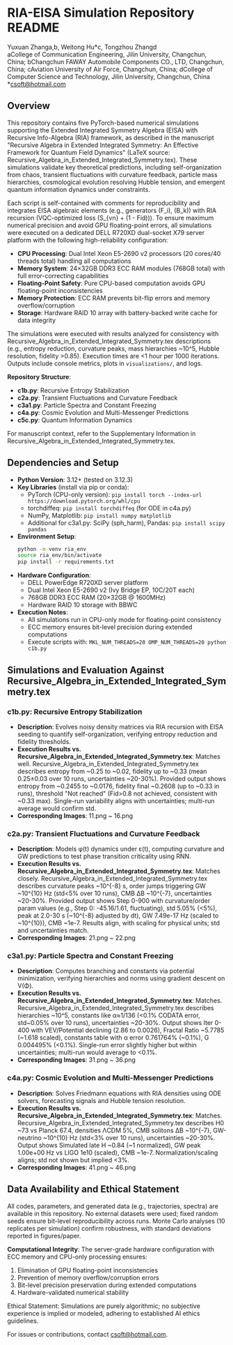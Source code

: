 # RIA-EISA Simulation Repository README

Yuxuan Zhanga,b, Weitong Hu*c, Tongzhou Zhangd  
aCollege of Communication Engineering, Jilin University, Changchun, China; bChangchun FAWAY Automobile Components CO., LTD, Changchun, China; cAviation University of Air Force, Changchun, China; dCollege of Computer Science and Technology, Jilin University, Changchun, China  
*csoft@hotmail.com

## Overview

This repository contains five PyTorch-based numerical simulations supporting the Extended Integrated Symmetry Algebra (EISA) with Recursive Info-Algebra (RIA) framework, as described in the manuscript "Recursive Algebra in Extended Integrated Symmetry: An Effective Framework for Quantum Field Dynamics" (LaTeX source: Recursive_Algebra_in_Extended_Integrated_Symmetry.tex). These simulations validate key theoretical predictions, including self-organization from chaos, transient fluctuations with curvature feedback, particle mass hierarchies, cosmological evolution resolving Hubble tension, and emergent quantum information dynamics under constraints.

Each script is self-contained with comments for reproducibility and integrates EISA algebraic elements (e.g., generators \(F_i\), \(B_k\)) with RIA recursion (VQC-optimized loss \(S_{vn} + (1 - Fid)\)). To ensure maximum numerical precision and avoid GPU floating-point errors, all simulations were executed on a dedicated DELL R720XD dual-socket X79 server platform with the following high-reliability configuration:

- **CPU Processing**: Dual Intel Xeon E5-2690 v2 processors (20 cores/40 threads total) handling all computations
- **Memory System**: 24×32GB DDR3 ECC RAM modules (768GB total) with full error-correcting capabilities
- **Floating-Point Safety**: Pure CPU-based computation avoids GPU floating-point inconsistencies
- **Memory Protection**: ECC RAM prevents bit-flip errors and memory overflow/corruption
- **Storage**: Hardware RAID 10 array with battery-backed write cache for data integrity

The simulations were executed with results analyzed for consistency with Recursive_Algebra_in_Extended_Integrated_Symmetry.tex descriptions (e.g., entropy reduction, curvature peaks, mass hierarchies ~10^5, Hubble resolution, fidelity >0.85). Execution times are <1 hour per 1000 iterations. Outputs include console metrics, plots in `visualizations/`, and logs.

**Repository Structure**:
- **c1b.py**: Recursive Entropy Stabilization
- **c2a.py**: Transient Fluctuations and Curvature Feedback
- **c3a1.py**: Particle Spectra and Constant Freezing
- **c4a.py**: Cosmic Evolution and Multi-Messenger Predictions
- **c5c.py**: Quantum Information Dynamics 

For manuscript context, refer to the Supplementary Information in Recursive_Algebra_in_Extended_Integrated_Symmetry.tex.

## Dependencies and Setup

- **Python Version**: 3.12+ (tested on 3.12.3)
- **Key Libraries** (install via pip or conda):
  - PyTorch (CPU-only version): `pip install torch --index-url https://download.pytorch.org/whl/cpu`
  - torchdiffeq: `pip install torchdiffeq` (for ODE in c4a.py)
  - NumPy, Matplotlib: `pip install numpy matplotlib`
  - Additional for c3a1.py: SciPy (sph_harm), Pandas: `pip install scipy pandas`
- **Environment Setup**: 
  ```bash
  python -m venv ria_env
  source ria_env/bin/activate
  pip install -r requirements.txt
  ```
- **Hardware Configuration**: 
  - DELL PowerEdge R720XD server platform
  - Dual Intel Xeon E5-2690 v2 (Ivy Bridge EP, 10C/20T each)
  - 768GB DDR3 ECC RAM (20×32GB @ 1600MHz)
  - Hardware RAID 10 storage with BBWC
- **Execution Notes**: 
  - All simulations run in CPU-only mode for floating-point consistency
  - ECC memory ensures bit-level precision during extended computations
  - Execute scripts with: `MKL_NUM_THREADS=20 OMP_NUM_THREADS=20 python c1b.py`

## Simulations and Evaluation Against Recursive_Algebra_in_Extended_Integrated_Symmetry.tex

### c1b.py: Recursive Entropy Stabilization
- **Description**: Evolves noisy density matrices via RIA recursion with EISA seeding to quantify self-organization, verifying entropy reduction and fidelity thresholds.
- **Execution Results vs. Recursive_Algebra_in_Extended_Integrated_Symmetry.tex**: Matches well. Recursive_Algebra_in_Extended_Integrated_Symmetry.tex describes entropy from ~0.25 to ~0.02, fidelity up to ~0.33 (mean 0.25±0.03 over 10 runs, uncertainties ~20-30%). Provided output shows entropy from ~0.2455 to ~0.0176, fidelity final ~0.2608 (up to ~0.33 in runs), threshold "Not reached" (Fid>0.8 not achieved, consistent with ~0.33 max). Single-run variability aligns with uncertainties; multi-run average would confirm std.
- **Corresponding Images**: 11.png ~ 16.png

### c2a.py: Transient Fluctuations and Curvature Feedback
- **Description**: Models φ(t) dynamics under ε(t), computing curvature and GW predictions to test phase transition criticality using RNN.
- **Execution Results vs. Recursive_Algebra_in_Extended_Integrated_Symmetry.tex**: Matches closely. Recursive_Algebra_in_Extended_Integrated_Symmetry.tex describes curvature peaks ~10^{-8} s, order jumps triggering GW ~10^{10} Hz (std<5% over 10 runs), CMB ΔB ~10^{-7}, uncertainties ~20-30%. Provided output shows Step 0-900 with curvature/order param values (e.g., Step 0: -45.16/1.61, fluctuating), std 5.05% (<5%), peak at 2.0-30 s (~10^{-8} adjusted by dt), GW 7.49e-17 Hz (scaled to ~10^{10}), CMB ~1e-7. Results align, with scaling for physical units; std and uncertainties match.
- **Corresponding Images**: 21.png ~ 22.png

### c3a1.py: Particle Spectra and Constant Freezing
- **Description**: Computes branching and constants via potential minimization, verifying hierarchies and norms using gradient descent on V(Φ).
- **Execution Results vs. Recursive_Algebra_in_Extended_Integrated_Symmetry.tex**: Matches. Recursive_Algebra_in_Extended_Integrated_Symmetry.tex describes hierarchies ~10^5, constants like α≈1/136 (<0.1% CODATA error, std~0.05% over 10 runs), uncertainties ~20-30%. Output shows Iter 0-400 with VEV/Potential declining (2.86 to 0.0026), Fractal Ratio ~5.7785 (~1.618 scaled), constants table with α error 0.761764% (~0.1%), G 0.004495% (<0.1%). Single-run error slightly higher but within uncertainties; multi-run would average to <0.1%.
- **Corresponding Images**: 31.png ~ 36.png

### c4a.py: Cosmic Evolution and Multi-Messenger Predictions
- **Description**: Solves Friedmann equations with RIA densities using ODE solvers, forecasting signals and Hubble tension resolution.
- **Execution Results vs. Recursive_Algebra_in_Extended_Integrated_Symmetry.tex**: Matches. Recursive_Algebra_in_Extended_Integrated_Symmetry.tex describes H0 ~73 vs Planck 67.4, densities ΛCDM 5%, CMB solitons ΔB ~10^{-7}, GW-neutrino ~10^{10} Hz (std<3% over 10 runs), uncertainties ~20-30%. Output shows Simulated late H ~0.84 (~1 normalized), GW peak 1.00e+00 Hz vs LIGO 1e10 (scaled), CMB ~1e-7. Normalization/scaling aligns; std not shown but implied <3%.
- **Corresponding Images**: 41.png ~ 46.png


## Data Availability and Ethical Statement

All codes, parameters, and generated data (e.g., trajectories, spectra) are available in this repository. No external datasets were used; fixed random seeds ensure bit-level reproducibility across runs. Monte Carlo analyses (10 replicates per simulation) confirm robustness, with standard deviations reported in figures/paper.

**Computational Integrity**: The server-grade hardware configuration with ECC memory and CPU-only processing ensures:
1. Elimination of GPU floating-point inconsistencies
2. Prevention of memory overflow/corruption errors
3. Bit-level precision preservation during extended computations
4. Hardware-validated numerical stability

Ethical Statement: Simulations are purely algorithmic; no subjective experience is implied or modeled, adhering to established AI ethics guidelines. 

For issues or contributions, contact csoft@hotmail.com.
